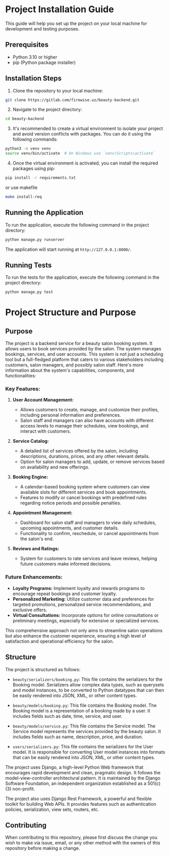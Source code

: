 # Project Installation Guide

This guide will help you set up the project on your local machine for development and testing purposes.

## Prerequisites

- Python 3.10 or higher
- pip (Python package installer)

## Installation Steps

1. Clone the repository to your local machine:

```bash
git clone https://gitlab.com/firewise.uz/beauty-backend.git
```

2. Navigate to the project directory:

```bash
cd beauty-backend
```

3. It's recommended to create a virtual environment to isolate your project and avoid version conflicts with packages.
   You can do it using the following commands:

```bash
python3 -m venv venv
source venv/bin/activate  # On Windows use `venv\Scripts\activate`
```

4. Once the virtual environment is activated, you can install the required packages using pip:

```bash
pip install -r requirements.txt
```

or use makefile

```bash
make install-req
```

## Running the Application

To run the application, execute the following command in the project directory:

```bash
python manage.py runserver
```

The application will start running at `http://127.0.0.1:8000/`.

## Running Tests

To run the tests for the application, execute the following command in the project directory:

```bash
python manage.py test
```

# Project Structure and Purpose

## Purpose

The project is a backend service for a beauty salon booking system. It allows users to book services provided by the
salon. The system manages bookings, services, and user accounts.
This system is not just a scheduling tool but a full-fledged platform that caters to various stakeholders including customers, salon managers, and possibly salon staff. Here's more information about the system's capabilities, components, and functionalities:

### Key Features:

1. **User Account Management:**
   - Allows customers to create, manage, and customize their profiles, including personal information and preferences.
   - Salon staff and managers can also have accounts with different access levels to manage their schedules, view bookings, and interact with customers.

2. **Service Catalog:**
   - A detailed list of services offered by the salon, including descriptions, durations, prices, and any other relevant details.
   - Option for salon managers to add, update, or remove services based on availability and new offerings.

3. **Booking Engine:**
   - A calendar-based booking system where customers can view available slots for different services and book appointments.
   - Features to modify or cancel bookings with predefined rules regarding notice periods and possible penalties.

4. **Appointment Management:**
   - Dashboard for salon staff and managers to view daily schedules, upcoming appointments, and customer details.
   - Functionality to confirm, reschedule, or cancel appointments from the salon's end.



5. **Reviews and Ratings:**
   - System for customers to rate services and leave reviews, helping future customers make informed decisions.
  

### Future Enhancements:

- **Loyalty Programs:** Implement loyalty and rewards programs to encourage repeat bookings and customer loyalty.
- **Personalized Marketing:** Utilize customer data and preferences for targeted promotions, personalized service recommendations, and exclusive offers.
- **Virtual Consultations:** Incorporate options for online consultations or preliminary meetings, especially for extensive or specialized services.

This comprehensive approach not only aims to streamline salon operations but also enhance the customer experience, ensuring a high level of satisfaction and operational efficiency for the salon.

## Structure

The project is structured as follows:

- `beauty/serializers/booking.py`: This file contains the serializers for the Booking model. Serializers allow complex
  data types, such as querysets and model instances, to be converted to Python datatypes that can then be easily
  rendered into JSON, XML, or other content types.

- `beauty/models/booking.py`: This file contains the Booking model. The Booking model is a representation of a booking
  made by a user. It includes fields such as date, time, service, and user.

- `beauty/models/service.py`: This file contains the Service model. The Service model represents the services provided
  by the beauty salon. It includes fields such as name, description, price, and duration.

- `users/serializers.py`: This file contains the serializers for the User model. It is responsible for converting User
  model instances into formats that can be easily rendered into JSON, XML, or other content types.

The project uses Django, a high-level Python Web framework that encourages rapid development and clean, pragmatic
design. It follows the model-view-controller architectural pattern. It is maintained by the Django Software Foundation,
an independent organization established as a 501(c)(3) non-profit.

The project also uses Django Rest Framework, a powerful and flexible toolkit for building Web APIs. It provides features
such as authentication policies, serialization, view sets, routers, etc.

## Contributing

When contributing to this repository, please first discuss the change you wish to make via issue, email, or any other
method with the owners of this repository before making a change.

[//]: # (## License)

[//]: # ()

[//]: # (This project is licensed under the MIT License - see the LICENSE.md file for details.)